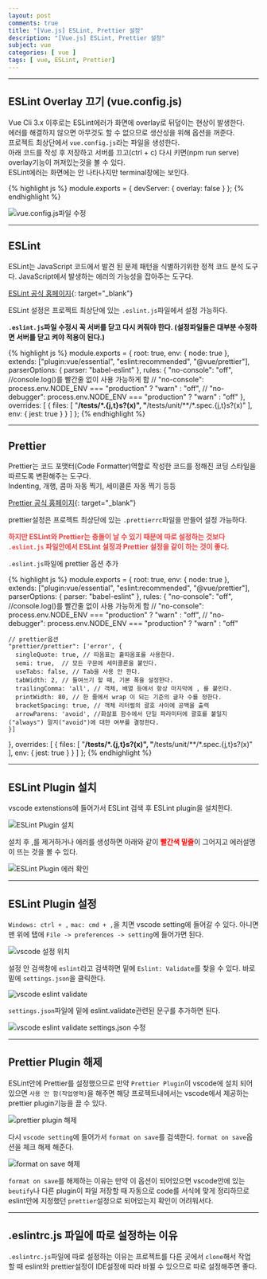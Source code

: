 ```yaml
---
layout: post
comments: true
title: "[Vue.js] ESLint, Prettier 설정"
description: "[Vue.js] ESLint, Prettier 설정"
subject: vue
categories: [ vue ]
tags: [ vue, ESLint, Prettier]
---
```


<hr>

## ESLint Overlay 끄기 (vue.config.js)

Vue Cli 3.x 이후로는 ESLint에러가 화면에 overlay로 뒤덮이는 현상이 발생한다.  
에러를 해결하지 않으면 아무것도 할 수 없으므로 생산성을 위해 옵션을 꺼준다.  
프로젝트 최상단에서 `vue.config.js`라는 파일을 생성한다.  
아래 코드를 작성 후 저장하고 서버를 끄고(ctrl + c) 다시 키면(npm run serve) overlay기능이 꺼져있는것을 볼 수 있다.  
ESLint에러는 화면에는 안 나타나지만 terminal창에는 보인다.

{% highlight js %}
module.exports = {
    devServer: {
        overlay: false
    }
};
{% endhighlight %}

![vue.config.js파일 수정](/assets/img/vue/vue-create3.png "vue.config.js파일 수정")

<hr>

## ESLint

ESLint는 JavaScript 코드에서 발견 된 문제 패턴을 식별하기위한 정적 코드 분석 도구다. JavaScript에서 발생하는 에러의 가능성을 잡아주는 도구다.

[ESLint 공식 홈페이지](https://eslint.org/){: target="_blank"}

ESLint 설정은 프로젝트 최상단에 있는 `.eslint.js`파일에서 설정 가능하다.   

<b>`.eslint.js`파일 수정시 꼭 서버를 닫고 다시 켜줘야 한다. (설정파일들은 대부분 수정하면 서버를 닫고 켜야 적용이 된다.)</b>  

{% highlight js %}
module.exports = {
  root: true,
  env: {
    node: true
  },
  extends: ["plugin:vue/essential", "eslint:recommended", "@vue/prettier"],
  parserOptions: {
    parser: "babel-eslint"
  },
  rules: {
    "no-console": "off", //console.log()를 빨간줄 없이 사용 가능하게 함
    // "no-console": process.env.NODE_ENV === "production" ? "warn" : "off",
    // "no-debugger": process.env.NODE_ENV === "production" ? "warn" : "off"
  },
  overrides: [
    {
      files: [
        "**/__tests__/*.{j,t}s?(x)",
        "**/tests/unit/**/*.spec.{j,t}s?(x)"
      ],
      env: {
        jest: true
      }
    }
  ]
};
{% endhighlight %}

<hr>

## Prettier

Prettier는 코드 포맷터(Code Formatter)역할로 작성한 코드를 정해진 코딩 스타일을 따르도록 변환해주는 도구다.  
Indenting, 개행, 콤마 자동 찍기, 세미콜론 자동 찍기 등등

[Prettier 공식 홈페이지](https://prettier.io/){: target="_blank"}

prettier설정은 프로젝트 최상단에 있는 `.prettierrc`파일을 만들어 설정 가능하다.  

<b style="color:#e64545;">하지만 ESLint와 Prettier는 충돌이 날 수 있기 때문에 따로 설정하는 것보다 `.eslint.js` 파일안에서 ESLint 설정과 Prettier 설정을 같이 하는 것이 좋다.</b>

`.eslint.js`파일에 prettier 옵션 추가

{% highlight js %}
module.exports = {
  root: true,
  env: {
    node: true
  },
  extends: ["plugin:vue/essential", "eslint:recommended", "@vue/prettier"],
  parserOptions: {
    parser: "babel-eslint"
  },
  rules: {
    "no-console": "off", //console.log()를 빨간줄 없이 사용 가능하게 함
    // "no-console": process.env.NODE_ENV === "production" ? "warn" : "off",
    // "no-debugger": process.env.NODE_ENV === "production" ? "warn" : "off"

    // prettier옵션
    "prettier/prettier": ['error', {
      singleQuote: true, // 따옴표는 홑따옴표를 사용한다.
      semi: true,  // 모든 구문에 세미콜론을 붙인다.
      useTabs: false, // Tab을 사용 안 한다.
      tabWidth: 2, // 들여쓰기 할 때, 기본 폭을 설정한다.
      trailingComma: 'all', // 객체, 배열 등에서 항상 마지막에 , 를 붙인다.
      printWidth: 80, // 한 줄에서 wrap 이 되는 기준의 글자 수를 정한다.
      bracketSpacing: true, // 객체 리터럴의 괄호 사이에 공백을 출력
      arrowParens: 'avoid', //화살표 함수에서 단일 파라미터에 괄호를 붙일지("always") 말지("avoid")에 대한 여부를 결정한다.
    }]
  },
  overrides: [
    {
      files: [
        "**/__tests__/*.{j,t}s?(x)",
        "**/tests/unit/**/*.spec.{j,t}s?(x)"
      ],
      env: {
        jest: true
      }
    }
  ]
};
{% endhighlight %}

<hr>

## ESLint Plugin 설치

vscode extenstions에 들어가서 ESLint 검색 후 ESLint plugin을 설치한다.

![ESLint Plugin 설치](/assets/img/vue/vue-create4.png "ESLint Plugin 설치")

설치 후 ,를 제거하거나 에러를 생성하면 아래와 같이 <b style="color: red;">빨간색 밑줄</b>이 그어지고 에러설명이 뜨는 것을 볼 수 있다.

![ESLint Plugin 에러 확인](/assets/img/vue/vue-create5.png "ESLint Plugin 에러 확인")

<hr>

## ESLint Plugin 설정

`Windows: ctrl + ,` `mac: cmd + ,`을 치면 vscode setting에 들어갈 수 있다. 아니면 맨 위에 탭에 `File -> preferences -> setting`에 들어가면 된다.

![vscode 설정 위치](/assets/img/vue/vue-create6.png "vscode 설정 위치")

설정 안 검색창에 `eslint`라고 검색하면 밑에 `Eslint: Validate`를 찾을 수 있다.  바로 밑에 `settings.json`을 클릭한다. 

![vscode eslint validate](/assets/img/vue/vue-create7.png "vscode eslint validate")

`settings.json`파일에 밑에 eslint.validate관련된 문구를 추가하면 된다.

![vscode eslint validate settings.json 수정](/assets/img/vue/vue-create8.png "vscode eslint validate settings.json 수정")

<hr>

## Prettier Plugin 해제

ESLint안에 Prettier를 설정했으므로 만약 `Prettier Plugin`이 vscode에 설치 되어있으면 `사용 안 함(작업영역)`을 해주면 해당 프로젝트내에서는 vscode에서 제공하는 prettier plugin기능을 끌 수 있다.

![prettier plugin 해제](/assets/img/vue/vue-create9.png "prettier plugin 해제")

다시 `vscode setting`에 들어가서 `format on save`를 검색한다. `format on save`옵션을 체크 해제 해준다.

![format on save 해제](/assets/img/vue/vue-create10.png "format on save 해제")

`format on save`를 해제하는 이유는 만약 이 옵션이 되어있으면 vscode안에 있는 `beutify`나 다른 plugin이 파일 저장할 때 자동으로 code를 서식에 맞게 정리하므로 eslint안에 지정했던 `prettier`설정으로 되어있는지 확인이 어려워서다.

<hr>

## .eslintrc.js 파일에 따로 설정하는 이유

`.eslintrc.js`파일에 따로 설정하는 이유는 프로젝트를 다른 곳에서 `clone`해서 작업 할 때 eslint와 prettier설정이 IDE설정에 따라 바뀔 수 있으므로 따로 설정해주면 좋다.